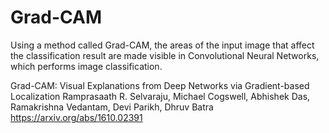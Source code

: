 # Grad-CAM
Using a method called Grad-CAM, the areas of the input image that affect the classification result are made visible in Convolutional Neural Networks, which performs image classification.

Grad-CAM: Visual Explanations from Deep Networks via Gradient-based Localization
Ramprasaath R. Selvaraju, Michael Cogswell, Abhishek Das, Ramakrishna Vedantam,
Devi Parikh, Dhruv Batra
https://arxiv.org/abs/1610.02391
